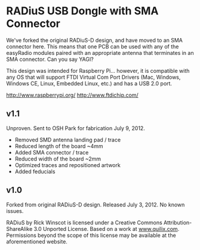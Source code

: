 RADiuS USB Dongle with SMA Connector
===

We've forked the original RADiuS-D design, and have moved to an SMA connector here. This means that one PCB can be used with any of the easyRadio modules paired with an appropriate antenna that terminates in an SMA connector. Can you say YAGI?

This design was intended for Raspberry Pi... however, it is compatible with any OS that will support FTDI Virtual Com Port Drivers (Mac, Windows, Windows CE, Linux, Embedded Linux, etc.) and has a USB 2.0 port.

http://www.raspberrypi.org/
http://www.ftdichip.com/


v1.1
---
Unproven. Sent to OSH Park for fabrication July 9, 2012.

 * Removed SMD antenna landing pad / trace
 * Reduced length of the board ~4mm
 * Added SMA connector / trace
 * Reduced width of the board ~2mm
 * Optimized traces and repositioned artwork
 * Added feducials


v1.0
---
Forked from original RADiuS-D design. Released July 3, 2012. No known issues.



RADiuS by Rick Winscot is licensed under a Creative Commons Attribution-ShareAlike 3.0 Unported License. Based on a work at www.quilix.com. Permissions beyond the scope of this license may be available at the aforementioned website.
